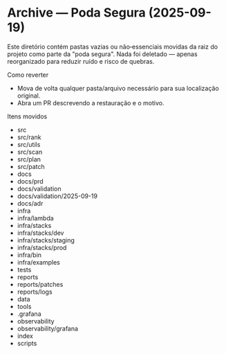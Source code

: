 # Archive — Poda Segura (2025-09-19)

Este diretório contém pastas vazias ou não‑essenciais movidas da raiz do projeto como parte da "poda segura". Nada foi deletado — apenas reorganizado para reduzir ruído e risco de quebras.

Como reverter
- Mova de volta qualquer pasta/arquivo necessário para sua localização original.
- Abra um PR descrevendo a restauração e o motivo.

Itens movidos
- src
- src/rank
- src/utils
- src/scan
- src/plan
- src/patch
- docs
- docs/prd
- docs/validation
- docs/validation/2025-09-19
- docs/adr
- infra
- infra/lambda
- infra/stacks
- infra/stacks/dev
- infra/stacks/staging
- infra/stacks/prod
- infra/bin
- infra/examples
- tests
- reports
- reports/patches
- reports/logs
- data
- tools
- .grafana
- observability
- observability/grafana
- index
- scripts
